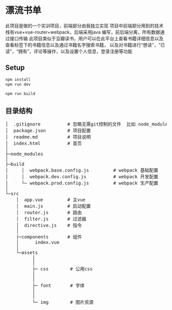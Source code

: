 # 漂流书单
此项目是做的一个实训项目，前端部分由我独立实现  项目中前端部分用到的技术栈有vue+vue-router+webpack，后端采用java 编写，前后端分离，所有数据通过接口传输
此项目类似于豆瓣读书，用户可以在此平台上查看书籍详细信息以及查看标签下的书籍信息以及通过书籍名字搜索书籍，
以及对书籍进行“想读”，“已读”，“拥有”，评论等操作，以及设置个人信息，登录注册等功能

## Setup

``` bash
npm install
npm run dev
```

``` bash
npm run build
```

## 目录结构
<pre>
│  .gitignore          # 忽略无需git控制的文件  比如 node_modules
│  package.json        # 项目配置
│  readme.md           # 项目说明
│  index.html          # 首页
│
├─node_modules
│
├─build
│     │  webpack.base.config.js         # webpack 基础配置
│     │  webpack.dev.config.js          # webpack 开发配置
│     └─ webpack.prod.config.js         # webpack 生产配置
│
└─src
    │  app.vue         # 主vue
    │  main.js         # 启动配置
    │  router.js       # 路由
    │  filter.js       # 过滤器
    │  directive.js    # 指令
    │
    ├─components       # 组件
    │      index.vue
    │
    └─assets             
          │            
	      │
	      ├─ css 		# 公用css
    	  │
    	  │
    	  ├─ font 		# 字体
    	  │
    	  │
    	  └─ img 		# 图片资源
</pre>

